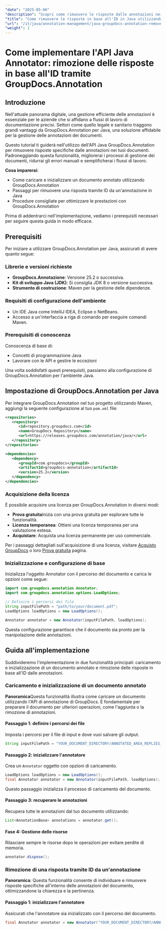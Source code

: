 ```yaml
---
"date": "2025-05-06"
"description": "Scopri come rimuovere le risposte dalle annotazioni nei documenti utilizzando l'API GroupDocs.Annotation per Java. Migliora la gestione dei tuoi documenti con questa guida passo passo."
"title": "Come rimuovere le risposte in base all'ID in Java utilizzando l'API GroupDocs.Annotation"
"url": "/it/java/annotation-management/java-groupdocs-annotation-remove-replies-by-id/"
"weight": 1
---
```


# Come implementare l'API Java Annotator: rimozione delle risposte in base all'ID tramite GroupDocs.Annotation

## Introduzione

Nell'attuale panorama digitale, una gestione efficiente delle annotazioni è essenziale per le aziende che si affidano a flussi di lavoro di documentazione precisi. Settori come quello legale e sanitario traggono grandi vantaggi da GroupDocs.Annotation per Java, una soluzione affidabile per la gestione delle annotazioni dei documenti.

Questo tutorial ti guiderà nell'utilizzo dell'API Java GroupDocs.Annotation per rimuovere risposte specifiche dalle annotazioni nei tuoi documenti. Padroneggiando questa funzionalità, migliorerai i processi di gestione dei documenti, ridurrai gli errori manuali e semplificherai i flussi di lavoro.

**Cosa imparerai:**
- Come caricare e inizializzare un documento annotato utilizzando GroupDocs.Annotation
- Passaggi per rimuovere una risposta tramite ID da un'annotazione in Java
- Procedure consigliate per ottimizzare le prestazioni con GroupDocs.Annotation

Prima di addentrarci nell'implementazione, vediamo i prerequisiti necessari per seguire questa guida in modo efficace.

## Prerequisiti

Per iniziare a utilizzare GroupDocs.Annotation per Java, assicurati di avere quanto segue:

### Librerie e versioni richieste
- **GroupDocs.Annotazione**: Versione 25.2 o successiva.
- **Kit di sviluppo Java (JDK)**: Si consiglia JDK 8 o versione successiva.
- **Strumento di costruzione**: Maven per la gestione delle dipendenze.

### Requisiti di configurazione dell'ambiente
- Un IDE Java come IntelliJ IDEA, Eclipse o NetBeans.
- Accesso a un'interfaccia a riga di comando per eseguire comandi Maven.

### Prerequisiti di conoscenza
Conoscenza di base di:
- Concetti di programmazione Java
- Lavorare con le API e gestire le eccezioni

Una volta soddisfatti questi prerequisiti, passiamo alla configurazione di GroupDocs.Annotation per l'ambiente Java.

## Impostazione di GroupDocs.Annotation per Java

Per integrare GroupDocs.Annotation nel tuo progetto utilizzando Maven, aggiungi la seguente configurazione al tuo `pom.xml` file:

```xml
<repositories>
   <repository>
      <id>repository.groupdocs.com</id>
      <name>GroupDocs Repository</name>
      <url>https://releases.groupdocs.com/annotation/java/</url>
   </repository>
</repositories>

<dependencies>
   <dependency>
      <groupId>com.groupdocs</groupId>
      <artifactId>groupdocs-annotation</artifactId>
      <version>25.2</version>
   </dependency>
</dependencies>
```

### Acquisizione della licenza
È possibile acquisire una licenza per GroupDocs.Annotation in diversi modi:
- **Prova gratuita**Inizia con una prova gratuita per esplorare tutte le funzionalità.
- **Licenza temporanea**: Ottieni una licenza temporanea per una valutazione estesa.
- **Acquistare**: Acquista una licenza permanente per uso commerciale.

Per i passaggi dettagliati sull'acquisizione di una licenza, visitare [Acquisto GroupDocs](https://purchase.groupdocs.com/buy) o loro [Prova gratuita](https://releases.groupdocs.com/annotation/java/) pagina.

### Inizializzazione e configurazione di base
Inizializza l'oggetto Annotator con il percorso del documento e carica le opzioni come segue:

```java
import com.groupdocs.annotation.Annotator;
import com.groupdocs.annotation.options.LoadOptions;

// Definire i percorsi dei file
String inputFilePath = "path/to/your/document.pdf";
LoadOptions loadOptions = new LoadOptions();

Annotator annotator = new Annotator(inputFilePath, loadOptions);
```

Questa configurazione garantisce che il documento sia pronto per la manipolazione delle annotazioni.

## Guida all'implementazione

Suddivideremo l'implementazione in due funzionalità principali: caricamento e inizializzazione di un documento annotato e rimozione delle risposte in base all'ID dalle annotazioni.

### Caricamento e inizializzazione di un documento annotato

**Panoramica**Questa funzionalità illustra come caricare un documento utilizzando l'API di annotazione di GroupDocs. È fondamentale per preparare il documento per ulteriori operazioni, come l'aggiunta o la rimozione di annotazioni.

#### Passaggio 1: definire i percorsi dei file
Imposta i percorsi per il file di input e dove vuoi salvare gli output.
```java
String inputFilePath = "YOUR_DOCUMENT_DIRECTORY/ANNOTATED_AREA_REPLIES_5";
```

#### Passaggio 2: inizializzare l'annotatore
Crea un `Annotator` oggetto con opzioni di caricamento.
```java
LoadOptions loadOptions = new LoadOptions();
final Annotator annotator = new Annotator(inputFilePath, loadOptions);
```
Questo passaggio inizializza il processo di caricamento del documento.

#### Passaggio 3: recuperare le annotazioni
Recupera tutte le annotazioni dal tuo documento utilizzando:
```java
List<AnnotationBase> annotations = annotator.get();
```

#### Fase 4: Gestione delle risorse
Rilasciare sempre le risorse dopo le operazioni per evitare perdite di memoria.
```java
annotator.dispose();
```

### Rimozione di una risposta tramite ID da un'annotazione

**Panoramica**: Questa funzionalità consente di individuare e rimuovere risposte specifiche all'interno delle annotazioni del documento, ottimizzandone la chiarezza e la pertinenza.

#### Passaggio 1: inizializzare l'annotatore
Assicurati che l'annotatore sia inizializzato con il percorso del documento.
```java
final Annotator annotator = new Annotator("YOUR_DOCUMENT_DIRECTORY/ANNOTATED_AREA_REPLIES_5